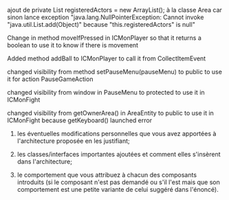 ajout de private List<Actor> registeredActors = new ArrayList<Actor>();
à la classe Area car sinon lance exception "java.lang.NullPointerException: Cannot invoke 
"java.util.List.add(Object)" because "this.registeredActors" is null"

Change in method moveIfPressed in ICMonPlayer so that it returns a boolean to use it to know if there 
is movement

Added method addBall to ICMonPlayer to call it from CollectItemEvent

changed visibility from method setPauseMenu(pauseMenu) to public to use it for action PauseGameAction

changed visibility from window in PauseMenu to protected to use it in ICMonFight

changed visibility from getOwnerArea() in AreaEntity to public to use it in ICMonFight because getKeyboard()
launched error


1. les éventuelles modifications personnelles que vous avez apportées à l'architecture proposée en les justifiant;


2. les classes/interfaces importantes ajoutées et comment elles s'insèrent dans l'architecture;


3. le comportement que vous attribuez à chacun des composants introduits (si le composant n'est pas demandé ou s'il
    l'est mais que son comportement est une petite variante de celui suggéré dans l'énoncé).